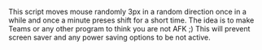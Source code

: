 This script moves mouse randomly 3px in a random direction once in a while and once a minute preses shift for a short time. The idea is to make Teams or any other program to think you are not AFK ;) This will prevent screen saver and any power saving options to be not active.
